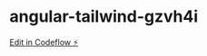 # angular-tailwind-gzvh4i

[Edit in Codeflow ⚡️](https://stackblitz.com/~/github.com/abheist/angular-tailwind-gzvh4i)